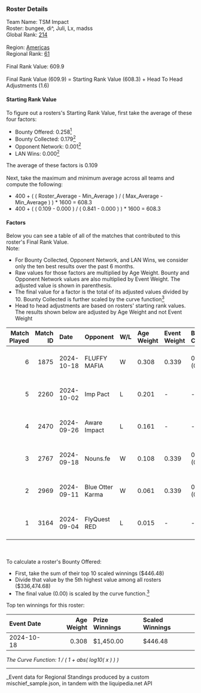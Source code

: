 ### Roster Details<br />
Team Name: TSM Impact<br />
Roster: bungee, di^, Juli, Lx, madss<br />
Global Rank: [214](../../standings_global_2025_03_01.md)<br />
<br />
Region: [Americas]( ../../standings_americas_2025_03_01.md)<br />
Regional Rank: [61]( ../../standings_americas_2025_03_01.md)<br />
<br />
Final Rank Value:  609.9<br />
<br />
Final Rank Value (609.9) = Starting Rank Value (608.3) + Head To Head Adjustments (1.6)<br />

#### Starting Rank Value<br />
To figure out a rosters's Starting Rank Value, first take the average of these four factors:<br />
- Bounty Offered: 0.258[<sup>1</sup>](#table2)
- Bounty Collected: 0.179[<sup>2</sup>](#table1)
- Opponent Network: 0.001[<sup>2</sup>](#table1)
- LAN Wins: 0.000[<sup>2</sup>](#table1)

The average of these factors is 0.109<br />
<br />
Next, take the maximum and minimum average across all teams and compute the following:<br />
- 400 + ( ( Roster_Average - Min_Average ) / ( Max_Average - Min_Average ) ) * 1600 = 608.3
- 400 + ( ( 0.109 - 0.000 ) / ( 0.841 - 0.000 ) ) * 1600 = 608.3


#### Factors<br />
Below you can see a table of all of the matches that contributed to this roster's Final Rank Value.<br />
Note:<br />

- For Bounty Collected, Opponent Network, and LAN Wins, we consider only the ten best results over the past 6 months.
- Raw values for those factors are multiplied by Age Weight. Bounty and Opponent Network values are also multiplied by Event Weight. The adjusted value is shown in parenthesis.
- The final value for a factor is the total of its adjusted values divided by 10. Bounty Collected is further scaled by the curve function[<sup>3</sup>](#curveFunction)
- Head to head adjustments are based on rosters' starting rank values. The results shown below are adjusted by Age Weight and not Event Weight
<span id="table1"></span><br />


| Match Played | Match ID | Date       | Opponent         | W/L | Age Weight | Event Weight | Bounty Collected | Opponent Network | LAN Wins  | H2H Adj. | Roster                       |
| -: | -: | :- | :- | :- | :- | :- | :- | :- | :- | -: | :- |
|            6 |     1875 | 2024-10-18 | FLUFFY MAFIA     | W   | 0.308      | 0.339        | 0.002 (0.000)    | 0.034 (0.004)    | 0 (0.000) |     5.03 | bungee, di^, Juli, Lx, madss |
|            5 |     2260 | 2024-10-02 | Imp Pact         | L   | 0.201      | -            | -                | -                | -         |    -3.14 | bungee, di^, Juli, Lx, madss |
|            4 |     2470 | 2024-09-26 | Aware Impact     | L   | 0.161      | -            | -                | -                | -         |    -2.66 | bungee, di^, Juli, Lx, madss |
|            3 |     2767 | 2024-09-18 | Nouns.fe         | W   | 0.108      | 0.339        | 0.001 (0.000)    | 0.091 (0.003)    | 0 (0.000) |     1.68 | bungee, di^, Juli, Lx, madss |
|            2 |     2969 | 2024-09-11 | Blue Otter Karma | W   | 0.061      | 0.339        | 0.001 (0.000)    | 0.008 (0.000)    | 0 (0.000) |     0.93 | bungee, di^, Juli, Lx, madss |
|            1 |     3164 | 2024-09-04 | FlyQuest RED     | L   | 0.015      | -            | -                | -                | -         |    -0.21 | bungee, di^, Juli, Lx, madss |

<br />
<span id="table2"></span><br />
To calculate a roster's Bounty Offered:<br />

- First, take the sum of their top 10 scaled winnings ($446.48)
- Divide that value by the 5th highest value among all rosters ($336,474.68)
- The final value (0.00) is scaled by the curve function.[<sup>3</sup>](#curveFunction)

Top ten winnings for this roster:<br />

| Event Date | Age Weight | Prize Winnings | Scaled Winnings |
| :- | -: | :- | :- |
| 2024-10-18 |      0.308 | $1,450.00      | $446.48         |


<span id="curveFunction"></span>_The Curve Function: 1 / ( 1 + abs( log10( x ) ) )_<br />

---
_Event data for Regional Standings produced by a custom mischief_sample.json, in tandem with the liquipedia.net API<br />
